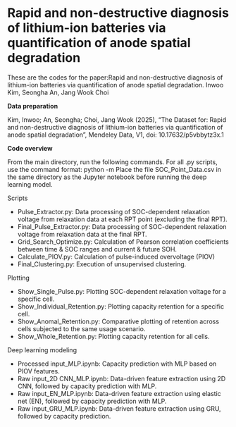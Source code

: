 # Rapid and non-destructive diagnosis of lithium-ion batteries via quantification of anode spatial degradation
These are the codes for the paper:Rapid and non-destructive diagnosis of lithium-ion batteries via quantification of anode spatial degradation. Inwoo Kim, Seongha An, Jang Wook Choi


**Data preparation**

Kim, Inwoo; An, Seongha; Choi, Jang Wook (2025), “The Dataset for: Rapid and non-destructive diagnosis of lithium-ion batteries via quantification of anode spatial degradation”, Mendeley Data, V1, doi: 10.17632/p5vbbytz3x.1


**Code overview**

From the main directory, run the following commands.
For all .py scripts, use the command format: python -m <filename>
Place the file SOC_Point_Data.csv in the same directory as the Jupyter notebook before running the deep learning model.


Scripts
- Pulse_Extractor.py: Data processing of SOC-dependent relaxation voltage from relaxation data at each RPT point (excluding the final RPT).
- Final_Pulse_Extractor.py: Data processing of SOC-dependent relaxation voltage from relaxation data at the final RPT.
- Grid_Search_Optimize.py: Calculation of Pearson correlation coefficients between time & SOC ranges and current & future SOH.
- Calculate_PIOV.py: Calculation of pulse-induced overvoltage (PIOV)
- Final_Clustering.py: Execution of unsupervised clustering.


Plotting
- Show_Single_Pulse.py: Plotting SOC-dependent relaxation voltage for a specific cell.
- Show_Individual_Retention.py: Plotting capacity retention for a specific cell.
- Show_Anomal_Retention.py: Comparative plotting of retention across cells subjected to the same usage scenario.
- Show_Whole_Retention.py: Plotting capacity retention for all cells.


Deep learning modeling
- Processed input_MLP.ipynb: Capacity prediction with MLP based on PIOV features.
- Raw input_2D CNN_MLP.ipynb: Data-driven feature extraction using 2D CNN, followed by capacity prediction with MLP.
- Raw input_EN_MLP.ipynb: Data-driven feature extraction using elastic net (EN), followed by capacity prediction with MLP.
- Raw input_GRU_MLP.ipynb: Data-driven feature extraction using GRU, followed by capacity prediction.
